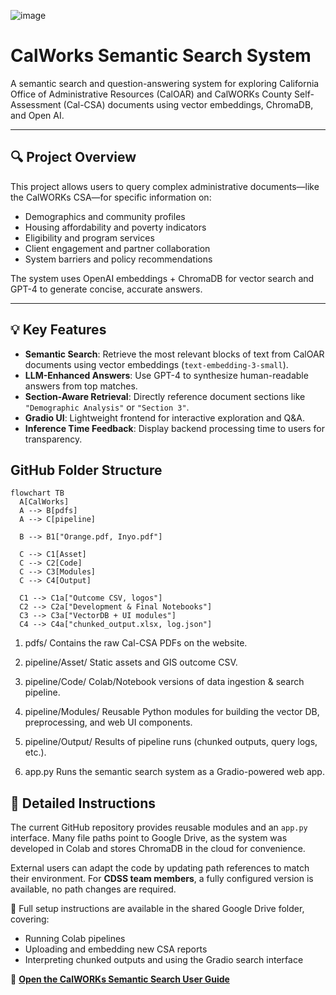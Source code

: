 ![image](https://github.com/user-attachments/assets/34a219f6-5a58-43e5-a0e4-54c004dfb5aa)


# CalWorks Semantic Search System

A semantic search and question-answering system for exploring California Office of Administrative Resources (CalOAR) and CalWORKs County Self-Assessment (Cal-CSA) documents using vector embeddings, ChromaDB, and Open AI.

---

## 🔍 Project Overview

This project allows users to query complex administrative documents—like the CalWORKs CSA—for specific information on:

- Demographics and community profiles
- Housing affordability and poverty indicators
- Eligibility and program services
- Client engagement and partner collaboration
- System barriers and policy recommendations

The system uses OpenAI embeddings + ChromaDB for vector search and GPT-4 to generate concise, accurate answers.

---

## 💡 Key Features

- **Semantic Search**: Retrieve the most relevant blocks of text from CalOAR documents using vector embeddings (`text-embedding-3-small`).
- **LLM-Enhanced Answers**: Use GPT-4 to synthesize human-readable answers from top matches.
- **Section-Aware Retrieval**: Directly reference document sections like `"Demographic Analysis"` or `"Section 3"`.
- **Gradio UI**: Lightweight frontend for interactive exploration and Q&A.
- **Inference Time Feedback**: Display backend processing time to users for transparency.

## GitHub Folder Structure 

```mermaid
flowchart TB
  A[CalWorks]
  A --> B[pdfs]
  A --> C[pipeline]

  B --> B1["Orange.pdf, Inyo.pdf"]

  C --> C1[Asset]
  C --> C2[Code]
  C --> C3[Modules]
  C --> C4[Output]

  C1 --> C1a["Outcome CSV, logos"]
  C2 --> C2a["Development & Final Notebooks"]
  C3 --> C3a["VectorDB + UI modules"]
  C4 --> C4a["chunked_output.xlsx, log.json"]
```
1. pdfs/
Contains the raw Cal-CSA PDFs on the website.

2. pipeline/Asset/
Static assets and GIS outcome CSV.

3. pipeline/Code/
Colab/Notebook versions of data ingestion & search pipeline.

4. pipeline/Modules/
Reusable Python modules for building the vector DB, preprocessing, and web UI components.

5. pipeline/Output/
Results of pipeline runs (chunked outputs, query logs, etc.).

6. app.py
Runs the semantic search system as a Gradio-powered web app.

## 📘 Detailed Instructions

The current GitHub repository provides reusable modules and an `app.py` interface. Many file paths point to Google Drive, as the system was developed in Colab and stores ChromaDB in the cloud for convenience. 

External users can adapt the code by updating path references to match their environment. For **CDSS team members**, a fully configured version is available, no path changes are required.

📄 Full setup instructions are available in the shared Google Drive folder, covering:
- Running Colab pipelines  
- Uploading and embedding new CSA reports  
- Interpreting chunked outputs and using the Gradio search interface

🔗 **[Open the CalWORKs Semantic Search User Guide](https://docs.google.com/document/d/11MolHVaaXLOZpZoYvNhsNJpvJgEAkjIRv0dqgxb6PnE/edit?tab=t.0)**



